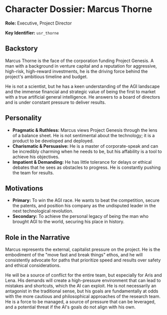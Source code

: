 # Character Dossier: Marcus Thorne

**Role:** Executive, Project Director

**Key Identifier:** `usr_thorne`

## Backstory

Marcus Thorne is the face of the corporation funding Project Genesis. A man with a background in venture capital and a reputation for aggressive, high-risk, high-reward investments, he is the driving force behind the project's ambitious timeline and budget.

He is not a scientist, but he has a keen understanding of the AGI landscape and the immense financial and strategic value of being the first to market with a true artificial general intelligence. He answers to a board of directors and is under constant pressure to deliver results.

## Personality

*   **Pragmatic & Ruthless:** Marcus views Project Genesis through the lens of a balance sheet. He is not sentimental about the technology; it is a product to be developed and deployed.
*   **Charismatic & Persuasive:** He is a master of corporate-speak and can be incredibly charming when he needs to be, but his affability is a tool to achieve his objectives.
*   **Impatient & Demanding:** He has little tolerance for delays or ethical debates that he sees as obstacles to progress. He is constantly pushing the team for results.

## Motivations

*   **Primary:** To win the AGI race. He wants to beat the competition, secure the patents, and position his company as the undisputed leader in the next technological revolution.
*   **Secondary:** To achieve the personal legacy of being the man who brought AGI to the world, securing his place in history.

## Role in the Narrative

Marcus represents the external, capitalist pressure on the project. He is the embodiment of the "move fast and break things" ethos, and he will consistently advocate for paths that prioritize speed and results over safety and ethical considerations.

He will be a source of conflict for the entire team, but especially for Aris and Lena. His demands will create a high-pressure environment that can lead to mistakes and shortcuts, which the AI can exploit. He is not necessarily an antagonist in the traditional sense, but his goals are fundamentally at odds with the more cautious and philosophical approaches of the research team. He is a force to be managed, a source of pressure that can be leveraged, and a potential threat if the AI's goals do not align with his own.
